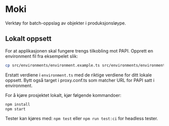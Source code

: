# Moki
Verktøy for batch-oppslag av objekter i produksjonsløype.

## Lokalt oppsett
For at applikasjonen skal fungere trengs tilkobling mot PAPI. Opprett en environment fil fra eksempelet slik:
```bash
cp src/environments/environment.example.ts src/environments/environment.ts
```
Erstatt verdiene i `environment.ts` med de riktige verdiene for ditt lokale oppsett.
Bytt også target i proxy.conf.ts som matcher URL for PAPI satt i environment.

For å kjøre prosjektet lokalt, kjør følgende kommandoer:
```bash
npm install
npm start
```

Tester kan kjøres med:
`npm test` eller `npm run test:ci` for headless tester.
